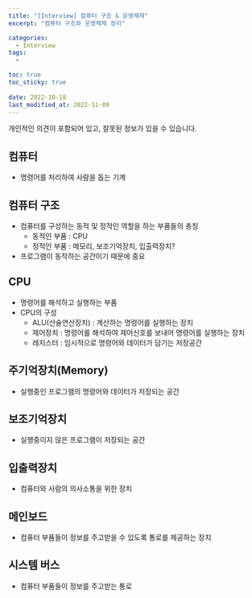 ```yaml
---
title: "[Interview] 컴퓨터 구조 & 운영체제"
excerpt: "컴퓨터 구조와 운영체제 정리"

categories:
  - Interview
tags:
  - 

toc: true
toc_sticky: true
 
date: 2022-10-18
last_modified_at: 2022-11-09
---
```

개인적인 의견이 포함되어 있고, 잘못된 정보가 있을 수 있습니다.

## **컴퓨터**
- 명령어를 처리하여 사람을 돕는 기계

## **컴퓨터 구조**
- 컴퓨터를 구성하는 동적 및 정적인 역할을 하는 부품들의 총칭
  - 동적인 부품 : CPU
  - 정적인 부품 : 메모리, 보조기억장치, 입출력장치?
- 프로그램이 동작하는 공간이기 때문에 중요

## **CPU**
- 명령어를 해석하고 실행하는 부품
- CPU의 구성
  - ALU(산술연산장치) : 계산하는 명령어를 실행하는 장치
  - 제어장치 : 명령어를 해석하여 제어신호를 보내어 명령어를 실행하는 장치
  - 레지스터 : 임시적으로 명령어와 데이터가 담기는 저장공간

## **주기억장치(Memory)**
- 실행중인 프로그램의 명령어와 데이터가 저장되는 공간

## **보조기억장치**
- 실행중이지 않은 프로그램이 저장되는 공간

## **입출력장치**
- 컴퓨터와 사람의 의사소통을 위한 장치

## **메인보드**
- 컴퓨터 부품들이 정보를 주고받을 수 있도록 통로를 제공하는 장치

## **시스템 버스**
- 컴퓨터 부품들이 정보를 주고받는 통로

<!-- ## **HDD와 SSD**
- 보조기억장치로써 데이터를 저장하는 동일한 기능 수행, 작동방식에 따라 차이점이 존재한다.
- HDD는 헤드를 플래터로 이동시키고, 전류를 내보내 트랙 위의 물질(작은 자석 : 자성체)의 배열을 변화를 통해 데이터를 관리한다.
- 물리적인 구조가 필수적이라 부피가 있고, 헤더의 이동이 필요하기 때문에 속도가 느리고, 외부 충격에 약하다.
- SDD는 셀이라는 작은 실리콘들로 이루어져, 전자 신호로 데이터를 관리한다.
- 얇은 판의 형태이기 때문에, 부피가 작고 이동할 부품이 없어 외부 충격에 강하다. 전자 신호를 이용하기 때문에 속도가 빠르다.

## **캐시**
- 데이터를 저장하는 공간의 일종이다.
- 저장장치 간의 속도 차이에 의한 비효율을 개선하는 장치이다.
- 접근 시간이 오래 걸리는 저장장치의 데이터를 접근 시간이 비교적 짧은 캐시로 미리 옮겨 놓고 작업을 수행함으로써 효율을 증대시킬 수 있다.
- 왜 접근시간에 차이가 나지??

## **CPU**
- CPU는 동적인 역할을 담당하는 제어장치와 산술연산장치, 정적인 역할을 담당하는 레지스터가 결합된 구조로 이루어져 있다.
- 제어장치는 제어신호를 보내고, 레지스터는 데이터나 명령어가 저장되고, 산술연산장치는 계산을 수행한다.

## **GPU**
- 그래픽 연산을 처리하여 모니터에 출력하는 장치이다.
- 왜 cpu와 따로 존재하는가?

## **컴파일러**
- 사람이 작성한 소스코드를 컴퓨터가 이해 가능한 기계어로 변환시키는 장치

## **메모리 구조**
- 메모리는 실행되는 프로그램이 저장되는 공간으로 낮은 주소로부터 높은 주소로 코드, 데이터, 힙, 호출 영역으로 나누어져 있다.
- 코드 영역에는 프로그램의 코드가 저장되고, 데이터 영역은 전역 변수와 정적 변수가 저장되고, 힙 영역은 사용자가 직접 관리할 수 있는 메모리 영역, 호출 영역은 매개 변수와 지역 변수가 저장되는 공간이다.
- 왜 나누어져 있지???

## **메모리 계층 구조**
- 메모리 계층 구조는 레지스터, 캐시, 메모리, 보조 기억 장치로 구성된다
- 메모리가 이렇게 나누어진 이유는 접근시간의 차이때문이다
- 왜 접근시간 차이가 나지?

---

## **프로세스와 쓰레드**
- 프로세스는 현재 실행중인 프로그램을 의미한다.
- 쓰레드는 프로세스 속의 작업 단위를 의미한다.

## **멀티 프로세스와 멀티 스레드**
- 멀티 프로세스는 하나의 프로그램을 여러 프로세스로 구성하는 것이다.
- 멀티 스레드는 하나의 프로그램을 여러 스레드로 구성하여 실행하는 것이다.

## **데드락**
- 서로 다른 프로세스가 서로의 자원을 요구하여 무작정 기다리는 상황이다.
- 데드락의 4가지 조건 :
  - 비선점(Nonpreemptive)
  - 순환 대기(Circular wait)
  - 점유 대기(Hold & Wait)
  - 상호 배제(Mutual Exclusion)

## **콘보이 현상(Convoy effect)**
- 작업 시간이 긴 프로세스가 큐에 먼저 도착하여 다른 프로세스들이 작업이 늦춰지는 현상이다.
- 비선점형 스케줄링인 FCFS(First Come First Served)에서 나타날 수 있는 현상이다.

## **선점형과 비선점형 스케줄링**
- 한 프로세스가 다른 프로세스가 끝나기 전에 사용중인 CPU를 사용할 수 있는 것이 선점형 스케줄링
- 한 프로세스가 다른 프로세스가 끝나기 전에는 사용중인 CPU를 사용할 수 없는 것이 비선점형 스케줄링

## **동기와 비동기**
- 두 개념 모두, 요청한 데이터를 받는 방식의 일종
- 동기(Synchronous) : 요청과 결과의 타이밍이 같은 것, 요청과 결과가 하나의 세트로 진행되기 때문에 두 개의 요청을 처리할 수 없다.
- 비동기(Asynchronous) : 요청과 결과의 타이밍이 다른 것, 요청과 결과가 하나의 세트로 진행되기 때문에 두 개의 요청을 처리할 수 없다.

## **임계 영역**
- 한 번에 하나의 프로세스만 사용하도록 보장해줘야 하는 공유자원 영역
- 임계 영역 문제를 해결하기 위한 3가지 조건 :
  - 상호 배제(Mutual exclution)
  - 진행(Progress)
  - 한정 대기(Bounded waiting)

## **뮤텍스(Mutex)와 세마포어(Semaphore)**
- 공유 자원에 접근할 수 있는 프로세스/스레드의 개수를 제한하는 동기화 방식
- 뮤텍스(Mutex) : Key를 소유한 하나의 프로세스/스레드만이 공유자원에 접근할 수 있다.
- 세마포어(Semaphore) : 공유 자원에 접근할 수 있는 허용치가 존재하며, 그 허용치 안에서 프로세스/스레드가 공유자원에 접근할 수 있다.

## **문맥 교환(Context Switching)**
- 하나의 프로세스가 CPU를 사용 중인 상태에서 다른 프로세스가 CPU를 사용하도록 하기 위해, 이전의 프로세스의 상태(문맥)를 보관하고 새로운 프로세스의 상태를 CPU에 적재하는 작업을 말한다 -->